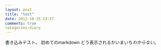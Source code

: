 ```yaml
---
layout: post
title: "test"
date: 2012-10-25 23:27
comments: true
categories:diary 
---
```

書き込みテスト。
初めてのmarkdown
どう表示されるかいまいち*わからない*。
